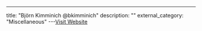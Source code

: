 ---
title: "Björn Kimminich @bkimminich"
description: ""
external_category: "Miscellaneous"
---[Visit Website](https://www.github.com/bkimminich)

